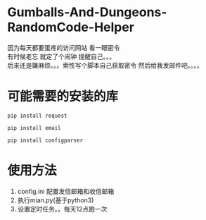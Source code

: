 # Gumballs-And-Dungeons-RandomCode-Helper
因为每天都要蛋疼的访问网站 看一眼密令 <br>
有时候老忘 就定了个闹钟 提醒自己。。。 <br>
后来还是嫌麻烦。。。索性写个脚本自己获取密令 然后给我发邮件吧。。。。 <br>


# 可能需要的安装的库
<pre><code>pip install request</pre></code>
<pre><code>pip install email</pre></code>
<pre><code>pip install configparser</pre></code>


# 使用方法
1. config.ini 配置发信邮箱和收信邮箱<br>
2. 执行mian.py(基于python3)<br>
3. 设置定时任务。。每天12点跑一次<br>


